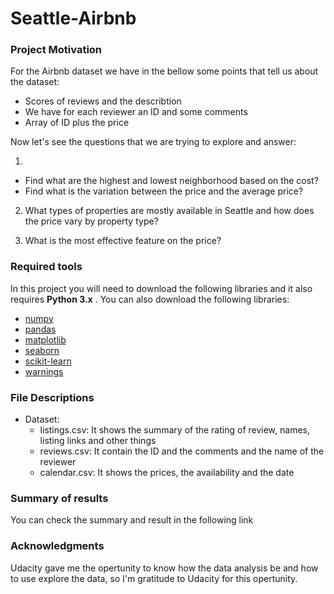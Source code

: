 # Seattle-Airbnb

### Project Motivation

For the Airbnb dataset we have in the bellow some points that tell us about the dataset:

- Scores of reviews and the describtion
- We have for each reviewer an ID and some comments
- Array of ID plus the price

Now let's see the questions that we are trying to explore and answer:

1. 	
- Find what are the highest and lowest neighborhood based on the cost?
- Find what is the variation between the price and the average price?

2. What types of properties are mostly available in Seattle and how does the price vary by property type?

3. What is the most effective feature on the price?




### Required tools

In this project you will need to download the following libraries and it also requires **Python 3.x** .
You can also download the following libraries:


- [numpy](http://www.numpy.org/)
- [pandas](http://pandas.pydata.org)
- [matplotlib](http://matplotlib.org/)
- [seaborn](https://seaborn.pydata.org/)
- [scikit-learn](http://scikit-learn.org/stable/)
- [warnings](https://docs.python.org/3/library/warnings.html)

### File Descriptions

- Dataset:
    - listings.csv: It shows the summary of the rating of review, names, listing links and other things
    - reviews.csv: It contain the ID and the comments and the name of the reviewer 
	- calendar.csv: It shows the prices, the availability and the date 

### Summary of results
You can check the summary and result in the following link
### Acknowledgments
Udacity gave me the opertunity to know how the data analysis be and how to use explore the data, so I'm gratitude to Udacity for this opertunity.
